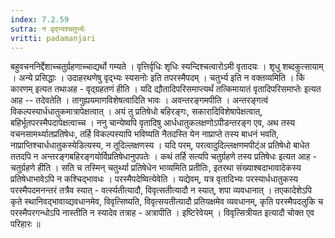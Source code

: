 ```yaml
---
index: 7.2.59
sutra: न वृद्भ्यश्चतुर्भ्यः
vritti: padamanjari
---
```


  बहुवचननिर्द्देशाच्चतुर्ग्रहणाच्चाद्यर्थो गम्यते ।  वृत्तिर्वृधिः शृधिः स्यन्दिश्चत्वारोऽमी वृतादयः ।  शृधु शब्दकुत्सायाम् । अन्ये प्रसिद्धाः । उदाहरथणेषु वृद्भ्यः स्यसनोः इति तपरस्मैपदम् ।  चतुर्भ्य इति न वक्तव्यमिति । किं कारणम् इत्यत तथाअह - वृद्ग्रहतणं हीति । यदि द्यौतादिपरिसमाप्त्यर्थं तत्किमायातं वृतादिपरिसमाप्तेः इत्यत आह -- तदेवतेति । तागुह्ययमाणविशेषत्वादिति भावः । अवन्तरङ्गमपीति । अन्तरङ्गत्वं विकल्पस्यार्धधातुकमात्रापेक्षत्वात् । अयं तु प्रतिषेधो बहिरङ्गः, सकारादिविशेषापेक्षत्वात्, बहिर्भूतपरस्मैपदापेक्षत्वाच्च । ननु चान्येष्वपि वृतादिषु आर्धधातुकलक्षणोऽपीडन्तरङ्ग एव, अथ तस्य वचनसामर्थ्यातप्रतिषेधः, तर्हि विकल्पस्यापि भविष्यति नैतदस्ति येन नाप्राप्ते तस्य बाधनं भवति, नाप्राप्तिश्चार्धधातुकस्येडित्यस्य, न तूदिल्लक्षणस्य । यदि परम्, परत्वादुदिल्लक्षणमपीट्ंअ प्रतिषेधो बाधेत ततदपि न अन्तरङ्गबहिरङ्गयोर्विप्रतिषेधानुपपतेः । कथं तर्हि सत्यपि चतुर्ग्रहणे तस्य प्रतिषेधः इत्यत आह - चतुर्ग्रहणे हीति । सति च तस्मिन् चतुर्थ्या प्रतिषेधेन भाव्यमिति प्रतीतिः, इतरथा संख्याश्बदाभावादेकस्य प्रतिषेधाभावेऽपि न कश्चिद्भावधः ।  परस्मैपदेष्वित्येवेति । यद्येवम्, यत्र वृतादिभ्यः परस्यार्धधातुकस्य परस्मैपदमनन्तरं तत्रैव स्यात् - वर्त्स्यतीत्यादौ, विवृत्सतीत्यादौ न स्यात्, शपा व्यवधानात् । तएकादेशेऽपि कृते स्थानिवद्भावाव्द्यवधानमेव, विवृत्सिष्यति, विवृत्सयतीत्यादौ प्रतियक्षमेव व्यवधानम्, कृति परस्मैपदलुकि च परस्मैपरगन्धोऽपि नास्तीति न स्यादेव तत्राह - अत्रापीति । इष्टिरेवेयम् । विवृत्सित्रीयत इत्यादौ चोक्त एव परिहारः ॥